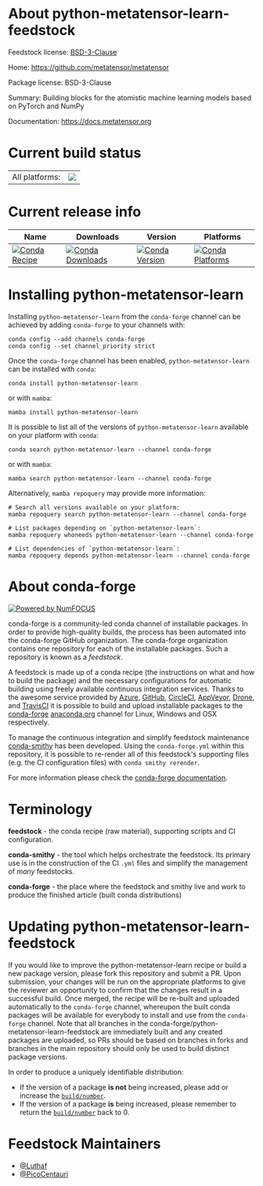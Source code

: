 About python-metatensor-learn-feedstock
=======================================

Feedstock license: [BSD-3-Clause](https://github.com/conda-forge/python-metatensor-learn-feedstock/blob/main/LICENSE.txt)

Home: https://github.com/metatensor/metatensor

Package license: BSD-3-Clause

Summary: Building blocks for the atomistic machine learning models based on PyTorch and NumPy

Documentation: https://docs.metatensor.org

Current build status
====================


<table><tr><td>All platforms:</td>
    <td>
      <a href="https://dev.azure.com/conda-forge/feedstock-builds/_build/latest?definitionId=25021&branchName=main">
        <img src="https://dev.azure.com/conda-forge/feedstock-builds/_apis/build/status/python-metatensor-learn-feedstock?branchName=main">
      </a>
    </td>
  </tr>
</table>

Current release info
====================

| Name | Downloads | Version | Platforms |
| --- | --- | --- | --- |
| [![Conda Recipe](https://img.shields.io/badge/recipe-python--metatensor--learn-green.svg)](https://anaconda.org/conda-forge/python-metatensor-learn) | [![Conda Downloads](https://img.shields.io/conda/dn/conda-forge/python-metatensor-learn.svg)](https://anaconda.org/conda-forge/python-metatensor-learn) | [![Conda Version](https://img.shields.io/conda/vn/conda-forge/python-metatensor-learn.svg)](https://anaconda.org/conda-forge/python-metatensor-learn) | [![Conda Platforms](https://img.shields.io/conda/pn/conda-forge/python-metatensor-learn.svg)](https://anaconda.org/conda-forge/python-metatensor-learn) |

Installing python-metatensor-learn
==================================

Installing `python-metatensor-learn` from the `conda-forge` channel can be achieved by adding `conda-forge` to your channels with:

```
conda config --add channels conda-forge
conda config --set channel_priority strict
```

Once the `conda-forge` channel has been enabled, `python-metatensor-learn` can be installed with `conda`:

```
conda install python-metatensor-learn
```

or with `mamba`:

```
mamba install python-metatensor-learn
```

It is possible to list all of the versions of `python-metatensor-learn` available on your platform with `conda`:

```
conda search python-metatensor-learn --channel conda-forge
```

or with `mamba`:

```
mamba search python-metatensor-learn --channel conda-forge
```

Alternatively, `mamba repoquery` may provide more information:

```
# Search all versions available on your platform:
mamba repoquery search python-metatensor-learn --channel conda-forge

# List packages depending on `python-metatensor-learn`:
mamba repoquery whoneeds python-metatensor-learn --channel conda-forge

# List dependencies of `python-metatensor-learn`:
mamba repoquery depends python-metatensor-learn --channel conda-forge
```


About conda-forge
=================

[![Powered by
NumFOCUS](https://img.shields.io/badge/powered%20by-NumFOCUS-orange.svg?style=flat&colorA=E1523D&colorB=007D8A)](https://numfocus.org)

conda-forge is a community-led conda channel of installable packages.
In order to provide high-quality builds, the process has been automated into the
conda-forge GitHub organization. The conda-forge organization contains one repository
for each of the installable packages. Such a repository is known as a *feedstock*.

A feedstock is made up of a conda recipe (the instructions on what and how to build
the package) and the necessary configurations for automatic building using freely
available continuous integration services. Thanks to the awesome service provided by
[Azure](https://azure.microsoft.com/en-us/services/devops/), [GitHub](https://github.com/),
[CircleCI](https://circleci.com/), [AppVeyor](https://www.appveyor.com/),
[Drone](https://cloud.drone.io/welcome), and [TravisCI](https://travis-ci.com/)
it is possible to build and upload installable packages to the
[conda-forge](https://anaconda.org/conda-forge) [anaconda.org](https://anaconda.org/)
channel for Linux, Windows and OSX respectively.

To manage the continuous integration and simplify feedstock maintenance
[conda-smithy](https://github.com/conda-forge/conda-smithy) has been developed.
Using the ``conda-forge.yml`` within this repository, it is possible to re-render all of
this feedstock's supporting files (e.g. the CI configuration files) with ``conda smithy rerender``.

For more information please check the [conda-forge documentation](https://conda-forge.org/docs/).

Terminology
===========

**feedstock** - the conda recipe (raw material), supporting scripts and CI configuration.

**conda-smithy** - the tool which helps orchestrate the feedstock.
                   Its primary use is in the construction of the CI ``.yml`` files
                   and simplify the management of *many* feedstocks.

**conda-forge** - the place where the feedstock and smithy live and work to
                  produce the finished article (built conda distributions)


Updating python-metatensor-learn-feedstock
==========================================

If you would like to improve the python-metatensor-learn recipe or build a new
package version, please fork this repository and submit a PR. Upon submission,
your changes will be run on the appropriate platforms to give the reviewer an
opportunity to confirm that the changes result in a successful build. Once
merged, the recipe will be re-built and uploaded automatically to the
`conda-forge` channel, whereupon the built conda packages will be available for
everybody to install and use from the `conda-forge` channel.
Note that all branches in the conda-forge/python-metatensor-learn-feedstock are
immediately built and any created packages are uploaded, so PRs should be based
on branches in forks and branches in the main repository should only be used to
build distinct package versions.

In order to produce a uniquely identifiable distribution:
 * If the version of a package **is not** being increased, please add or increase
   the [``build/number``](https://docs.conda.io/projects/conda-build/en/latest/resources/define-metadata.html#build-number-and-string).
 * If the version of a package **is** being increased, please remember to return
   the [``build/number``](https://docs.conda.io/projects/conda-build/en/latest/resources/define-metadata.html#build-number-and-string)
   back to 0.

Feedstock Maintainers
=====================

* [@Luthaf](https://github.com/Luthaf/)
* [@PicoCentauri](https://github.com/PicoCentauri/)

